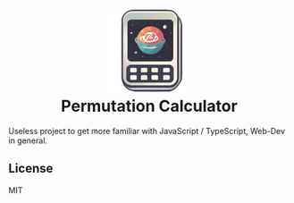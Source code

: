 <h1 align="center">
  <br>
  <a href="https://github.com/illumfx/permutation-calculator"><img src="/src/lib/logo.png" alt="Permutation Calculator" width="150"></a>
  <br>
  Permutation Calculator
  <br>
</h1>

Useless project to get more familiar with JavaScript / TypeScript, Web-Dev in general.

<!-- ![demo]() -->

## License

MIT

